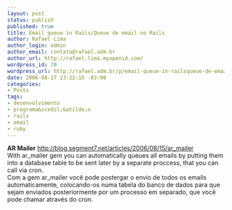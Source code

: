 ```yaml
--- 
layout: post
status: publish
published: true
title: Email queue in Rails/Queue de email no Rails
author: Rafael Lima
author_login: admin
author_email: contato@rafael.adm.br
author_url: http://rafael.lima.myopenid.com/
wordpress_id: 70
wordpress_url: http://rafael.adm.br/p/email-queue-in-railsqueue-de-email-no-rails/
date: 2006-08-17 23:22:15 -03:00
categories: 
- Posts
tags: 
- desenvolvimento
- programa&ccedil;&atilde;o
- rails
- email
- ruby
---
```

<strong>AR Mailer</strong>
<a href="http://blog.segment7.net/articles/2006/08/15/ar_mailer">http://blog.segment7.net/articles/2006/08/15/ar_mailer</a>
<br />
With ar_mailer gem you can automatically queues all emails by putting them into a database table to be sent later by a separate proccess, that you can call via cron.
<br />
Com a gem ar_mailer voc&ecirc; pode postergar o envio de todos os emails automaticamente, colocando-os numa tabela do banco de dados para que sejam enviados posteriormente por um processo em separado, que voc&ecirc; pode chamar atrav&eacute;s do cron.
